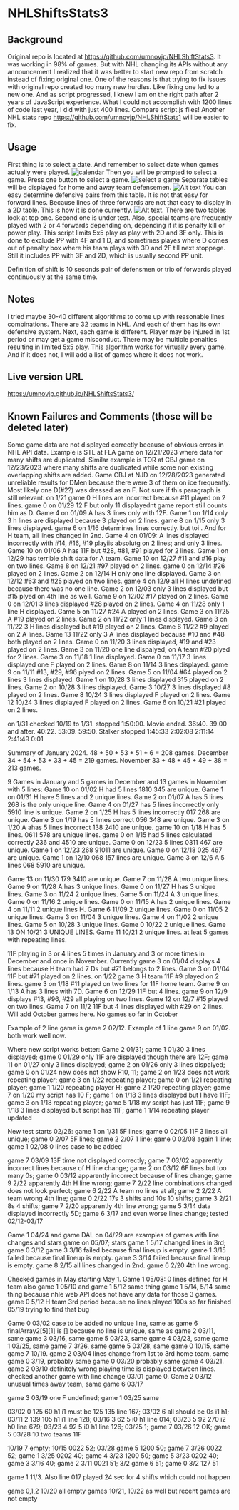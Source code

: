 # NHLShiftsStats3
## Background
Original repo is located at https://github.com/umnovjp/NHLShiftStats3. It was working in 98% of games. But with NHL changing its APIs without any announcement I realized that it was better to start new repo from scratch instead of fixing original one. One of the reasons is that trying to fix issues with original repo created too many new hurdles. Like fixing one led to a new one. And as script progressed, I knew I am on the right path after 2 years of JavaScript experience. What I could not accomplish with 1200 lines of code last year, I did with just 400 lines. Compare script.js files! Another NHL stats repo https://github.com/umnovjp/NHLShiftStats1 will be easier to fix.
## Usage
First thing is to select a date. And remember to select date when games actually were played. ![calendar](image.png) 
Then you will be prompted to select a game. Press one button to select a game. ![select a game](image-1.png) Separate tables will be displayed for home and away team defensemen. ![Alt text](image-2.png) You can easy determine defensive pairs from this table. It is not that easy for forward lines. Because lines of three forwards are not that easy to display in a 2D table. This is how it is done currently. ![Alt text](image-4.png). There are two tables look at top one. Second one is under test. Also, special teams are frequently played with 2 or 4 forwards depending on, depending if it is penalty kill or power play. This script limits 5x5 play as play with 2D and 3F only. This is done to exclude PP with 4F and 1 D, and sometimes playes where D comes out of penalty box where his team plays with 3D and 2F till next stoppage. Still it includes PP with 3F and 2D, which is usually second PP unit. 

Definition of shift is 10 seconds pair of defensmen or trio of forwards played continuously at the same time.
## Notes
I tried maybe 30-40 different algorithms to come up with reasonable lines combinations. There are 32 teams in NHL. And each of them has its own defensive system. Next, each game is different. Player may be injured in 1st period or may get a game misconduct. There may be multiple penalties resulting in limited 5x5 play. This algorithm works for virtually every game. And if it does not, I will add a list of games where it does not work.

## Live version URL
https://umnovjp.github.io/NHLShiftsStats3/

## Known Failures and Comments (those will be deleted later)
Some game data are not displayed correctly because of obvious errors in NHL API data. Example is STL at FLA game on 12/21/2023 where data for many shifts are duplicated. Similar example is TOR at CBJ game on 12/23/2023 where many shifts are duplicated while some non existing overlapping shifts are added. Game CBJ at NJD on 12/28/2023 generated unreliable results for DMen because there were 3 of them on ice frequently. Most likely one D(#2?) was dressed as an F. Not sure if this paragraph is still relevant. on 1/21 game 0 H lines are incorrect because #11 played on 2 lines. game 0 on 01/29 12 F but only 11 displayednt game report still counts him as D. Game 4 on 01/09 A has 3 lines only with 12F. Game 1 on 1/14 only 3 h lines are displayed because 3 played on 2 lines. game 8 on 1/15 only 3 lines displayed. game 6 on 1/16 determines lines correctly. but toi . And for H team, all lines changed in 2nd. Game 4 on 01/09: A lines displayed incorrectly with #14, #16, #19 playiis absolutg on 2 lines; and only 3 lines. Game 10 on 01/06 A has 11F but #28, #81, #91 played for 2 lines. Game 1 on 12/29 has terrible shift data for A team. Game 10 on 12/27 #11 and #16 play on two lines. Game 8 on 12/21 #97 played on 2 lines. game 0 on 12/14 #26 played on 2 lines. Game 2 on 12/14 H only one line displayed. Game 3 on 12/12 #63 and #25 played on two lines. game 4 on 12/9 all H lines undefined because there was no one line. Game 2 on 12/03 only 3 lines displayed but #15 plyed on 4th line as well. Game 9 on 12/02 #17 played on 2 lines. Game 0 on 12/01 3 lines displayed #28 played on 2 lines. Game 4 on 11/28 only 1 line H displayed. Game 5 on 11/27 #24 A played on 2 lines. Game 3 on 11/25 A #19 played on 2 lines. Game 2 on 11/22 only 1 lines displayed. Game 3 on 11/22 3 H lines displayed but #19 played on 2 lines. Game 6 11/22 #9 played on 2 A lines. Game 13 11/22 only 3 A lines displayed because #10 and #48 both played on 2 lines. Game 0 on 11/20 3 lines displayed, #19 and #23 played on 2 lines. Game 3 on 11/20 one line dispalyed; on A team #20 plyed for 2 lines. Game 3 on 11/18 1 line displayed. Game 0 on 11/17 3 lines displayed one F played on 2 lines. Game 8 on 11/14 3 lines displayed. game 9 on 11/11 #13, #29, #96 plyed on 2 lines. Game 5 on 11/04 #64 played on 2 lines 3 lines displayed. Game 1 on 10/28 3 lines displayed 315 played on 2 lines. Game 2 on 10/28 3 lines displayed. Game 3 10/27 3 lines displayed #8 played on 2 lines. Game 8 10/24 3 lines displayed F played on 2 lines. Game 12 10/24 3 lines displayed F played on 2 lines. Game 6 on 10/21 #21 played on 2 lines.

on 1/31 checked 10/19 to 1/31. stopped 1:50:00. Movie ended. 36:40. 39:00 and after. 40:22. 53:09. 59:50. Stalker stopped 1:45:33 2:02:08 2:11:14 2:41:49 0:01

Summary of January 2024. 48 + 50 + 53 + 51 + 6 = 208 games. December 34 + 54 + 53 + 33 + 45 = 219 games. November 33 + 48 + 45 + 49 + 38 = 213 games. 

9 Games in January and 5 games in December and 13 games in November with 5 lines: Game 10 on 01/02 H had 5 lines 1810 345 are unique. Game 1 on 01/31 H have 5 lines and 2 unique lines. Game 2 on 01/07 A has 5 lines 268 is the only unique line. Game 4 on 01/27 has 5 lines incorrectly only 5910 line is unique. Game 2 on 1/25 H has 5 lines incorrectly 017 268 are unique. Game 3 on 1/19 has 5 limes correct 056 348 are unique. Game 3 on 1/20 A ahas 5 lines incorrect 138 2410 are unique. game 10 on 1/18 H has 5 lines. 0611 578 are unique lines. game 0 on 1/15 had 5 lines calculated correctly 236 and 4510 are unique. Game 0 on 12/23 5 lines 0311 467 are unique. Game 1 on 12/23 268 91011 are unique. Game 0 on 12/18 025 467 are unique. Game 1 on 12/10 068 157 lines are unique. Game 3 on 12/6 A 5 lines 068 5910 are unique. 

Game 13 on 11/30 179 3410 are unique. Game 7 on 11/28 A two unique lines. Game 9 on 11/28 A has 3 unique lines. Game 0 on 11/27 H has 3 unique lines. Game 3 on 11/24 2 unique lines. Game 5 on 11/24 A 3 unique lines. Game 0 on 11/16 2 unique lines. Game 0 on 11/15 A has 2 unique lines. Game 4 on 11/11 2 unique lines H. Game 6 11/09 2 unique lines. Game 0 on 11/05 2 unique lines. Game 3 on 11/04 3 unique lines. Game 4 on 11/02 2 unique lines. Game 5 on 10/28 3 unique lines. Game 0 10/22 2 unique lines. Game 13 ON 10/21 3 UNIQUE LINES. Game 11 10/21 2 unique lines. at leat 5 games with repeating lines. 

11F playing in 3 or 4 lines 5 times in January and 3 or more times in December and once in November. Currently game 3 on 01/04 displays 4 lines because H team had 7 Ds but #71 belongs to 2 lines. Game 3 on 01/04 11F but #71 played on 2 lines. on 1/22  game 3 H team 11F #9 played on 2 lines. game 3 on 1/18 #11 played on two lines for 11F home team. Game 9 on 1/13 A has 3 lines with 7D. Game 6 on 12/29 11F but 4 lines. game 9 on 12/9 displays #13, #96, #29 all playing on two lines. Game 12 on 12/7 #15 played on two lines. Game 7 on 11/2 11F but 4 lines displayed with #29 on 2 lines. Will add October games here. No games so far in October

Example of 2 line game is game 2 02/12. Example of 1 line game 9 on 01/02. both work well now.

Where new script works better: Game 2 01/31; game 1 01/30 3 lines displayed; game 0 01/29 only 11F are displayed though there are 12F; game 11 on 01/27 only 3 lines displayed; game 2 on 01/26 only 3 lines dispalyed; game 0 on 01/24 new does not show F10, 11; game 2 on 1/23 does not work repeating player; game 3 on 1/22 repeating player; game 0 on 1/21 repeating player; game 1 1/20 repeating player H; game 2 1/20 repeating player; game 7 on 1/20 my script has 10 F; game 1 on 1/18 3 lines displayed but I have 11F; game 3 on 1/18 repeating player; game 5 1/18 my script has just 11F; game 9 1/18 3 lines displayed but script has 11F; game 1 1/14 repeating player updated

New test starts 02/26: game 1 on 1/31 5F lines; game 0 02/05 11F 3 lines all unique; game 0 2/07 5F lines; game 2 2/07 1 line; game 0 02/08 again 1 line; game 1 02/08 0 lines case to be added 

game 7 03/09 13F time not displayed correctly; game 7 03/02 apparently incorrect lines because of H line change; game 2 on 03/12 6F lines but too many 0s; game 0 03/12 apparently incorrect because of lines change; game 9 2/22 apparently 4th H line wrong; game 7 2/22 line combinations changed does not look perfect; game 6 2/22 A team no lines at all; game 2 2/22 A team wrong 4th line; game 0 2/22 17s 3 shifts and 10s 10 shifts; game 3 2/21 8s 4 shifts; game 7 2/20 apparently 4th line wrong; game 5 3/14 data displayed incorrectly 5D; game 6 3/17 and even worse lines change; 
tested 02/12-03/17 

Game 1 04/24 and game DAL on 04/29 are examples of games with line changes and stars game on 05/07; stars game 1 5/17 changed lines in 3rd; game 0 3/12 game 3 3/16 failed because final lineup is empty. game 1 3/15 failed because final lineup is empty. game 3 3/14 failed because final lineup is empty. game 8 2/15 all lines changed in 2nd. game 6 2/20 4th line wrong.

Checked games in May starting May 1. Game 1 05/08: 0 lines defined for H team also game 1 05/10 and game 1 5/12 same thing game 1 5/14, 5/14 same thing because nhle web API does not have any data for those 3 games. game 0 5/12 H team 3rd period because no lines played 100s so far finished 05/19 trying to find that bug

Game 0 03/02 case to be added no unique line, same as game 6 finalArray2[5][1] is [] because no line is unique, same as game 2 03/11, same game 3 03/16, same game 5 03/23, same game 4 03/23, same game 1 03/25, same game 7 3/26, same game 5 03/28, same game 0 10/15, same game 7 10/19. game 2 03/04 lines change from 1st to 3rd home team, same game 0 3/19, probably same game 0 03/20 probably same game 4 03/21. game 2 03/10 definitely wrong playing time is displayed between lines. checked another game with line change 03/01 game 0. Game 2 03/12 unusual times away team, same game 6 03/17
 
game 3 03/19 one F undefined; game 1 03/25 same 

03/02 0 125 60 h1 i1 must be 125 135 line 167; 03/02 6 all should be 0s i1 h1; 03/11 2 139 105 h1 i1 line 128; 03/16 3 62 5 i0 h1 line 014; 03/23 5 92 270 i2 h0 line 679; 03/23 4 92 5 i0 h1 line 126; 03/25 1; game 7 03/26 12 OK; game 5 03/28 10 two teams 11F

10/19 7 empty; 10/15 0022 52; 03/28 game 5 1200 50; game 7 3/26 0022 52; game 1 3/25 0202 40; game 4 3/23 1200 50; game 5 3/23 0202 40; game 3 3/16 40; game 2 3/11 0021 51; 3/2 game 6 51; game 0 3/2 127 51 

game 1 11/3. Also line 017 played 24 sec for 4 shifts which could not happen

game 0,1,2 10/20 all empty games 10/21, 10/22 as well but recent games are not empty